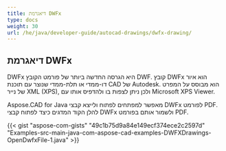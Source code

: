 ```yaml
---
title: דיאגרמת DWFx
type: docs
weight: 30
url: /he/java/developer-guide/autocad-drawings/dwfx-drawing/
---
```


## **דיאגרמת DWFx**
DWFx היא הגרסה החדשה ביותר של פורמט הקובץ DWF. קובץ DWFx הוא איור דו-ממדי או תלת-ממדי שנוצר עם תוכנת CAD של Autodesk. הוא מבוסס על המפרט של נייר XML (XPS), ולכן ניתן לצפות בו ולהדפיס אותו עם Microsoft XPS Viewer.

Aspose.CAD for Java מאפשר למפתחים לפתוח ולייצא קבצי DWFx לפורמט PDF. להלן הקוד המדגים כיצד לפתוח קבצי DWFx ולשמור אותם בפורמט PDF.

{{< gist "aspose-com-gists" "49c1b75d9a84e149ecf374ece2c2597d" "Examples-src-main-java-com-aspose-cad-examples-DWFXDrawings-OpenDwfxFile-1.java" >}}
